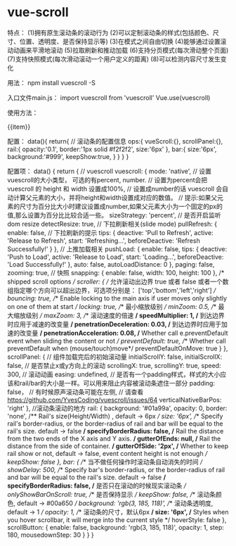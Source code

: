 # vue-scroll
特点：
(1)拥有原生滚动条的滚动行为
(2)可以定制滚动条的样式(包括颜色、尺寸、位置、透明度、是否保持显示等)
(3)在模式之间自由切换
(4)能够通过设置滚动动画来平滑地滚动
(5)拉取刷新和推动加载
(6)支持分页模式(每次滑动整个页面)
(7)支持快照模式(每次滑动滚动一个用户定义的距离)
(8)可以检测内容尺寸发生变化

用法：
npm install vuescroll -S

入口文件main.js：
import vuescroll from 'vuescroll' 
Vue.use(vuescroll) 

使用方法：
<div id="app" >
  <vue-scroll :ops="ops">
    <div class="content" v-for= "item in 100" :key="item" >
      <span>{{item}}</span>
    </div>
  </vue-scroll>
 </div>

配置：
data(){
  return{
      // 滚动条的配置信息
      ops:{
        vueScroll:{},
        scrollPanel:{},
        rail:{
          opacity:'0.1',
          border:'1px solid #f2f2f2',
          size:'6px'
        },
        bar:{
          size:'6px',
          background:'#999',
          keepShow:true,
        }
      }
  }
}

配置项：
data() {
  return {
    // vuescroll
    vuescroll: {
      mode: 'native',
      // 设置 vuescroll的大小类型， 可选的有percent, number. 
      // 设置为percent会把 vuescroll 的 height 和 width 设置成100%,
      // 设置成number的话 vuescroll 会自动计算父元素的大小，并将height和width设置成对应的数值。
      // 提示:如果父元素的尺寸为百分比大小时建议设置成number,如果父元素大小为一个固定的px的值,那么设置为百分比比较合适一些。
      sizeStrategy: 'percent',
      // 是否开启监听 dom resize
      detectResize: true,
      // 下拉刷新相关(slide mode)
      pullRefresh: {
        enable: false,
        // 下拉刷新的提示
        tips: {
          deactive: 'Pull to Refresh',
          active: 'Release to Refresh',
          start: 'Refreshing...',
          beforeDeactive: 'Refresh Successfully!'
        }
      },
      // 上推加载相关
      pushLoad: {
        enable: false,
        tips: {
          deactive: 'Push to Load',
          active: 'Release to Load',
          start: 'Loading...',
          beforeDeactive: 'Load Successfully!'
        },
        auto: false,
        autoLoadDistance: 0
      },
      paging: false,
      zooming: true,
      // 快照
      snapping: {
        enable: false,
        width: 100,
        height: 100
      },
      /* shipped scroll options */
      scroller: {
        /*
          允许滚动出边界
          true 或者 false 或者一个数组指定哪个方向可以超出边界，可选项分别是：
          ['top','bottom','left','right']
        */
        bouncing: true,
        /** Enable locking to the main axis if user moves only slightly on one of them at start */
        locking: true,
        /** 最小缩放级别 */
        minZoom: 0.5,
        /** 最大缩放级别 */
        maxZoom: 3,
        /** 滚动速度的倍速 **/
        speedMultiplier: 1,
        /** 到达边界时应用于减速的改变量  **/
        penetrationDeceleration: 0.03,
        /** 到达边界时应用于加速的改变量  **/
        penetrationAcceleration: 0.08,
        /** Whether call e.preventDefault event when sliding the content or not */
        preventDefault: true,
        /** Whether call preventDefault when (mouse/touch)move*/
        preventDefaultOnMove: true
      }
    },
    scrollPanel: {
      // 组件加载完后的初始滚动量
      initialScrollY: false,
      initialScrollX: false,
      // 是否禁止x或y方向上的滚动
      scrollingX: true,
      scrollingY: true,
      speed: 300,
      // 滚动动画
      easing: undefined,
      // 是否有一个padding样式，样式的大小应该和rail/bar的大小是一样。可以用来阻止内容被滚动条遮住一部分
      padding: false，
      // 有时候原声滚动条可能在左侧,
      // 请查看 https://github.com/YvesCoding/vuescroll/issues/64
      verticalNativeBarPos: 'right'
    },
    //滚动条滚动的地方
    rail: {
      background: '#01a99a',
      opacity: 0,
      border: 'none',
      /** Rail's size(Height/Width) , default -> 6px */
      size: '6px',
      /** Specify rail's border-radius, or the border-radius of rail and bar will be equal to the rail's size. default -> false **/
      specifyBorderRadius: false,
      /** Rail the distance from the two ends of the X axis and Y axis. **/
      gutterOfEnds: null,
      /** Rail the distance from the side of container. **/
      gutterOfSide: '2px',
      /** Whether to keep rail show or not, default -> false, event content height is not enough */
      keepShow: false
    },
    bar: {
      /** 当不做任何操作时滚动条自动消失的时间 */
      showDelay: 500,
      /** Specify bar's border-radius, or the border-radius of rail and bar will be equal to the rail's size. default -> false **/
      specifyBorderRadius: false,
      /** 是否只在滚动的时候现实滚动条 */
      onlyShowBarOnScroll: true,
      /** 是否保持显示 */
      keepShow: false,
      /** 滚动条颜色, default -> #00a650 */
      background: 'rgb(3, 185, 118)',
      /** 滚动条透明度, default -> 1  */
      opacity: 1,
      /** 滚动条的尺寸，默认6px **/
      size: '6px',
      /** Styles when you hover scrollbar, it will merge into the current style */
      hoverStyle: false
    },
    scrollButton: {
      enable: false,
      background: 'rgb(3, 185, 118)',
      opacity: 1,
      step: 180,
      mousedownStep: 30
    }
  }
}
